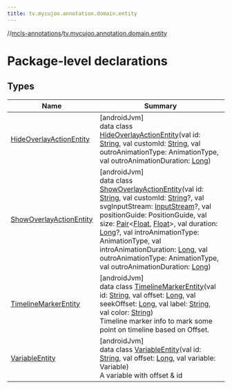```yaml
---
title: tv.mycujoo.annotation.domain.entity
---
```

//[mcls-annotations](../../index.html)/[tv.mycujoo.annotation.domain.entity](index.html)



# Package-level declarations



## Types


| Name | Summary |
|---|---|
| [HideOverlayActionEntity](-hide-overlay-action-entity/index.html) | [androidJvm]<br>data class [HideOverlayActionEntity](-hide-overlay-action-entity/index.html)(val id: [String](https://kotlinlang.org/api/latest/jvm/stdlib/kotlin/-string/index.html), val customId: [String](https://kotlinlang.org/api/latest/jvm/stdlib/kotlin/-string/index.html), val outroAnimationType: AnimationType, val outroAnimationDuration: [Long](https://kotlinlang.org/api/latest/jvm/stdlib/kotlin/-long/index.html)) |
| [ShowOverlayActionEntity](-show-overlay-action-entity/index.html) | [androidJvm]<br>data class [ShowOverlayActionEntity](-show-overlay-action-entity/index.html)(val id: [String](https://kotlinlang.org/api/latest/jvm/stdlib/kotlin/-string/index.html), val customId: [String](https://kotlinlang.org/api/latest/jvm/stdlib/kotlin/-string/index.html)?, val svgInputStream: [InputStream](https://developer.android.com/reference/kotlin/java/io/InputStream.html)?, val positionGuide: PositionGuide, val size: [Pair](https://kotlinlang.org/api/latest/jvm/stdlib/kotlin/-pair/index.html)&lt;[Float](https://kotlinlang.org/api/latest/jvm/stdlib/kotlin/-float/index.html), [Float](https://kotlinlang.org/api/latest/jvm/stdlib/kotlin/-float/index.html)&gt;, val duration: [Long](https://kotlinlang.org/api/latest/jvm/stdlib/kotlin/-long/index.html)?, val introAnimationType: AnimationType, val introAnimationDuration: [Long](https://kotlinlang.org/api/latest/jvm/stdlib/kotlin/-long/index.html), val outroAnimationType: AnimationType, val outroAnimationDuration: [Long](https://kotlinlang.org/api/latest/jvm/stdlib/kotlin/-long/index.html)) |
| [TimelineMarkerEntity](-timeline-marker-entity/index.html) | [androidJvm]<br>data class [TimelineMarkerEntity](-timeline-marker-entity/index.html)(val id: [String](https://kotlinlang.org/api/latest/jvm/stdlib/kotlin/-string/index.html), val offset: [Long](https://kotlinlang.org/api/latest/jvm/stdlib/kotlin/-long/index.html), val seekOffset: [Long](https://kotlinlang.org/api/latest/jvm/stdlib/kotlin/-long/index.html), val label: [String](https://kotlinlang.org/api/latest/jvm/stdlib/kotlin/-string/index.html), val color: [String](https://kotlinlang.org/api/latest/jvm/stdlib/kotlin/-string/index.html))<br>Timeline marker info to mark some point on timeline based on Offset. |
| [VariableEntity](-variable-entity/index.html) | [androidJvm]<br>data class [VariableEntity](-variable-entity/index.html)(val id: [String](https://kotlinlang.org/api/latest/jvm/stdlib/kotlin/-string/index.html), val offset: [Long](https://kotlinlang.org/api/latest/jvm/stdlib/kotlin/-long/index.html), val variable: Variable)<br>A variable with offset & id |

